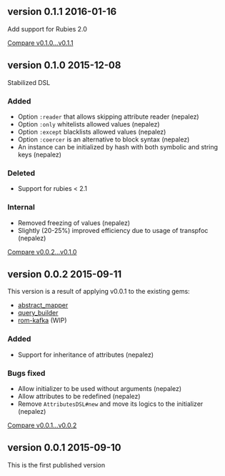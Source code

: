 ## version 0.1.1 2016-01-16

Add support for Rubies 2.0

[Compare v0.1.0...v0.1.1](https://github.com/nepalez/attributes_dsl/compare/v0.1.0...v0.1.1)

## version 0.1.0 2015-12-08

Stabilized DSL

### Added

* Option `:reader` that allows skipping attribute reader (nepalez)
* Option `:only` whitelists allowed values (nepalez)
* Option `:except` blacklists allowed values (nepalez)
* Option `:coercer` is an alternative to block syntax (nepalez)
* An instance can be initialized by hash with both symbolic and string keys (nepalez)

### Deleted

* Support for rubies < 2.1

### Internal

* Removed freezing of values (nepalez)
* Slightly (20-25%) improved efficiency due to usage of transpfoc (nepalez)

[Compare v0.0.2...v0.1.0](https://github.com/nepalez/attributes_dsl/compare/v0.0.2...v0.1.0)

## version 0.0.2 2015-09-11

This version is a result of applying v0.0.1 to the existing gems:

* [abstract_mapper](https://github.com/nepalez/abstract_mapper)
* [query_builder](https://github.com/nepalez/query_builder)
* [rom-kafka](https://github.com/nepalez/rom-kafka) (WIP)

### Added

* Support for inheritance of attributes (nepalez)

### Bugs fixed

* Allow initializer to be used without arguments (nepalez)
* Allow attributes to be redefined (nepalez)
* Remove `AttributesDSL#new` and move its logics to the initializer (nepalez)

[Compare v0.0.1...v0.0.2](https://github.com/nepalez/attributes_dsl/compare/v0.0.1...v0.0.2)

## version 0.0.1 2015-09-10

This is the first published version
